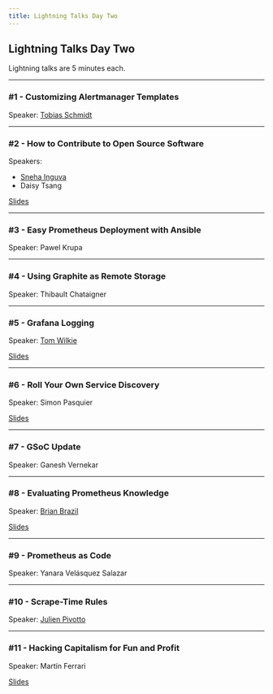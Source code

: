 ```yaml
---
title: Lightning Talks Day Two
---
```


## Lightning Talks Day Two

Lightning talks are 5 minutes each.

---

### #1 - Customizing Alertmanager Templates

Speaker: [Tobias Schmidt](/2016-berlin/speakers/tobias-schmidt/)

---

### #2 - How to Contribute to Open Source Software

Speakers:

* [Sneha Inguva](/2018-munich/speakers/sneha-inguva/)
* Daisy Tsang

[Slides](/2018-munich/slides/lightning-talks-day2-02_how-to-contribute-to-open-source-software.pdf)

---

### #3 - Easy Prometheus Deployment with Ansible

Speaker: Pawel Krupa

---

### #4 - Using Graphite as Remote Storage

Speaker: Thibault Chataigner

---

### #5 - Grafana Logging

Speaker: [Tom Wilkie](/2018-munich/speakers/tom-wilkie/)

[Slides](/2018-munich/slides/lightning-talks-day2-05_grafana-logging.pdf)

---

### #6 - Roll Your Own Service Discovery

Speaker: Simon Pasquier

[Slides](/2018-munich/slides/lightning-talks-day2-06_roll-your-own-service-discovery.pdf)

---

### #7 - GSoC Update

Speaker: Ganesh Vernekar

---

### #8 - Evaluating Prometheus Knowledge

Speaker: [Brian Brazil](/2018-munich/speakers/brian-brazil/)

[Slides](/2018-munich/slides/lightning-talks-day2-08_evaluating-prometheus-knowledge.pdf)

---

### #9 - Prometheus as Code

Speaker: Yanara Velásquez Salazar

---

### #10 - Scrape-Time Rules

Speaker: [Julien Pivotto](/2018-munich/speakers/julien-pivotto/)

---

### #11 - Hacking Capitalism for Fun and Profit

Speaker: Martín Ferrari

[Slides](/2018-munich/slides/lightning-talks-day2-11_hacking-capitalism-for-fun-and-profit.txt)

